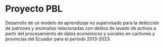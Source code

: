 # Proyecto PBL
Desarrollo de un modelo de aprendizaje no supervisado para la detección de patrones y anomalías relacionadas con delitos de lavado de activos a partir del procesamiento de datos económicos y sociales en cantones y provincias del Ecuador para el periodo 2013-2023.
